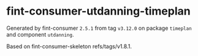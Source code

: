 # fint-consumer-utdanning-timeplan

Generated by fint-consumer `2.5.1` from tag `v3.12.0` on package `timeplan` and component `utdanning`.

Based on fint-consumer-skeleton refs/tags/v1.8.1.
